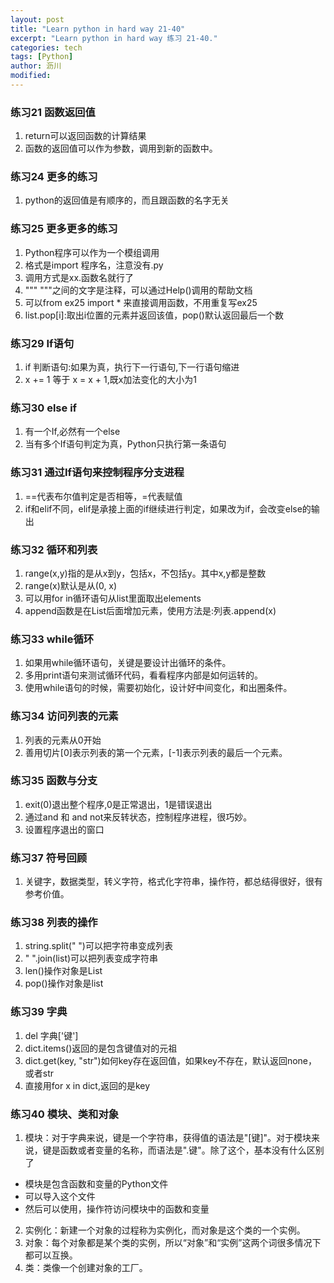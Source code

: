 ```yaml
---
layout: post
title: "Learn python in hard way 21-40"
excerpt: "Learn python in hard way 练习 21-40."
categories: tech
tags: [Python]
author: 沥川
modified:
---
```


### 练习21 函数返回值
1. return可以返回函数的计算结果
2. 函数的返回值可以作为参数，调用到新的函数中。

### 练习24 更多的练习
1. python的返回值是有顺序的，而且跟函数的名字无关

### 练习25 更多更多的练习
1. Python程序可以作为一个模组调用
2. 格式是import 程序名，注意没有.py
3. 调用方式是xx.函数名就行了
4. """ """之间的文字是注释，可以通过Help()调用的帮助文档
5. 可以from ex25 import * 来直接调用函数，不用重复写ex25
6. list.pop[i]:取出i位置的元素并返回该值，pop()默认返回最后一个数

### 练习29 If语句
1. if 判断语句:如果为真，执行下一行语句,下一行语句缩进
2. x += 1 等于 x = x + 1,既x加法变化的大小为1

### 练习30 else if
1. 有一个If,必然有一个else
2. 当有多个If语句判定为真，Python只执行第一条语句

### 练习31 通过If语句来控制程序分支进程
1. ==代表布尔值判定是否相等，=代表赋值
2. if和elif不同，elif是承接上面的if继续进行判定，如果改为if，会改变else的输出

### 练习32 循环和列表
1. range(x,y)指的是从x到y，包括x，不包括y。其中x,y都是整数
2. range(x)默认是从(0, x)
3. 可以用for in循环语句从list里面取出elements
4. append函数是在List后面增加元素，使用方法是:列表.append(x)

### 练习33 while循环
1. 如果用while循环语句，关键是要设计出循环的条件。
2. 多用print语句来测试循环代码，看看程序内部是如何运转的。
3. 使用while语句的时候，需要初始化，设计好中间变化，和出圈条件。

### 练习34 访问列表的元素
1. 列表的元素从0开始
2. 善用切片[0]表示列表的第一个元素，[-1]表示列表的最后一个元素。

### 练习35 函数与分支
1. exit(0)退出整个程序,0是正常退出，1是错误退出
2. 通过and 和 and not来反转状态，控制程序进程，很巧妙。
3. 设置程序退出的窗口

### 练习37 符号回顾
1. 关键字，数据类型，转义字符，格式化字符串，操作符，都总结得很好，很有参考价值。

### 练习38 列表的操作
1. string.split(" ")可以把字符串变成列表
2. " ".join(list)可以把列表变成字符串
3. len()操作对象是List
4. pop()操作对象是list

### 练习39 字典
1. del 字典['键']
2. dict.items()返回的是包含键值对的元祖
3. dict.get(key, "str")如何key存在返回值，如果key不存在，默认返回none，或者str
4. 直接用for x in dict,返回的是key

### 练习40 模块、类和对象
1. 模块：对于字典来说，键是一个字符串，获得值的语法是"[键]"。对于模块来说，键是函数或者变量的名称，而语法是".键"。除了这个，基本没有什么区别了
  * 模块是包含函数和变量的Python文件
  * 可以导入这个文件
  * 然后可以使用，操作符访问模块中的函数和变量
2. 实例化：新建一个对象的过程称为实例化，而对象是这个类的一个实例。
3. 对象：每个对象都是某个类的实例，所以“对象”和“实例”这两个词很多情况下都可以互换。
4. 类：类像一个创建对象的工厂。
